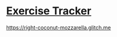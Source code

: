 # [Exercise Tracker](https://www.freecodecamp.org/learn/apis-and-microservices/apis-and-microservices-projects/exercise-tracker)
https://right-coconut-mozzarella.glitch.me
